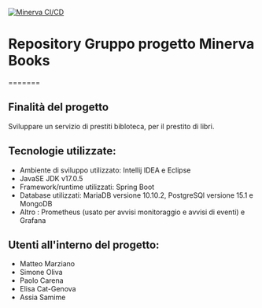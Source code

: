 [![Minerva CI/CD](https://github.com/Matteo29-mar/Minervarepo/actions/workflows/books.yaml/badge.svg)](https://github.com/Matteo29-mar/Minervarepo/actions/workflows/books.yaml)

# Repository Gruppo progetto Minerva Books


=======
## Finalità del progetto
Sviluppare un servizio di prestiti bibloteca, per il prestito di libri.

## Tecnologie utilizzate:
- Ambiente di sviluppo utilizzato: Intellij IDEA e  Eclipse
- JavaSE JDK v17.0.5
- Framework/runtime utilizzati: Spring Boot
- Database utilizzati: MariaDB versione  10.10.2, PostgreSQl versione 15.1 e MongoDB 
- Altro : Prometheus (usato per avvisi monitoraggio e avvisi di eventi) e Grafana


## Utenti all'interno del progetto:
- Matteo Marziano
- Simone Oliva
- Paolo Carena
- Elisa Cat-Genova
- Assia Samime

